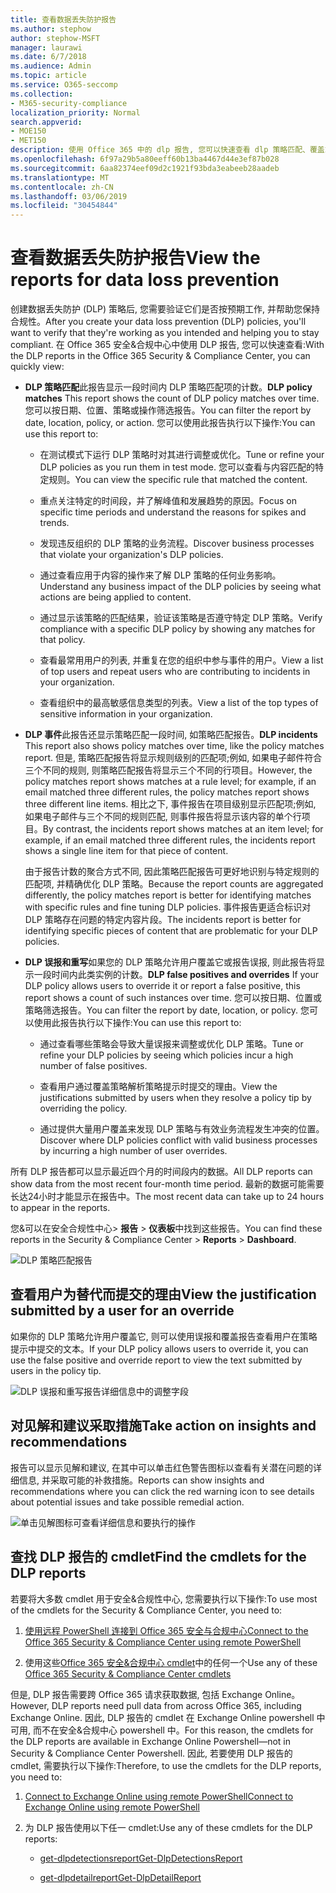 ```yaml
---
title: 查看数据丢失防护报告
ms.author: stephow
author: stephow-MSFT
manager: laurawi
ms.date: 6/7/2018
ms.audience: Admin
ms.topic: article
ms.service: O365-seccomp
ms.collection:
- M365-security-compliance
localization_priority: Normal
search.appverid:
- MOE150
- MET150
description: 使用 Office 365 中的 dlp 报告, 您可以快速查看 dlp 策略匹配、覆盖或误报的数量;查看它们是按时间趋势上升还是下降;以不同的方式筛选报表;并在图表上的某一行上选择一个点, 以查看其他详细信息。
ms.openlocfilehash: 6f97a29b5a80eeff60b13ba4467d44e3ef87b028
ms.sourcegitcommit: 6aa82374eef09d2c1921f93bda3eabeeb28aadeb
ms.translationtype: MT
ms.contentlocale: zh-CN
ms.lasthandoff: 03/06/2019
ms.locfileid: "30454844"
---
```

# <a name="view-the-reports-for-data-loss-prevention"></a><span data-ttu-id="786c5-103">查看数据丢失防护报告</span><span class="sxs-lookup"><span data-stu-id="786c5-103">View the reports for data loss prevention</span></span>

<span data-ttu-id="786c5-104">创建数据丢失防护 (DLP) 策略后, 您需要验证它们是否按预期工作, 并帮助您保持合规性。</span><span class="sxs-lookup"><span data-stu-id="786c5-104">After you create your data loss prevention (DLP) policies, you'll want to verify that they're working as you intended and helping you to stay compliant.</span></span> <span data-ttu-id="786c5-105">在 Office 365 安全&amp;合规中心中使用 DLP 报告, 您可以快速查看:</span><span class="sxs-lookup"><span data-stu-id="786c5-105">With the DLP reports in the Office 365 Security &amp; Compliance Center, you can quickly view:</span></span>
  
- <span data-ttu-id="786c5-106">**DLP 策略匹配**此报告显示一段时间内 DLP 策略匹配项的计数。</span><span class="sxs-lookup"><span data-stu-id="786c5-106">**DLP policy matches** This report shows the count of DLP policy matches over time.</span></span> <span data-ttu-id="786c5-107">您可以按日期、位置、策略或操作筛选报告。</span><span class="sxs-lookup"><span data-stu-id="786c5-107">You can filter the report by date, location, policy, or action.</span></span> <span data-ttu-id="786c5-108">您可以使用此报告执行以下操作:</span><span class="sxs-lookup"><span data-stu-id="786c5-108">You can use this report to:</span></span> 
    
  - <span data-ttu-id="786c5-109">在测试模式下运行 DLP 策略时对其进行调整或优化。</span><span class="sxs-lookup"><span data-stu-id="786c5-109">Tune or refine your DLP policies as you run them in test mode.</span></span> <span data-ttu-id="786c5-110">您可以查看与内容匹配的特定规则。</span><span class="sxs-lookup"><span data-stu-id="786c5-110">You can view the specific rule that matched the content.</span></span>
    
  - <span data-ttu-id="786c5-111">重点关注特定的时间段，并了解峰值和发展趋势的原因。</span><span class="sxs-lookup"><span data-stu-id="786c5-111">Focus on specific time periods and understand the reasons for spikes and trends.</span></span>
    
  - <span data-ttu-id="786c5-112">发现违反组织的 DLP 策略的业务流程。</span><span class="sxs-lookup"><span data-stu-id="786c5-112">Discover business processes that violate your organization's DLP policies.</span></span>
    
  - <span data-ttu-id="786c5-113">通过查看应用于内容的操作来了解 DLP 策略的任何业务影响。</span><span class="sxs-lookup"><span data-stu-id="786c5-113">Understand any business impact of the DLP policies by seeing what actions are being applied to content.</span></span>
    
  - <span data-ttu-id="786c5-114">通过显示该策略的匹配结果，验证该策略是否遵守特定 DLP 策略。</span><span class="sxs-lookup"><span data-stu-id="786c5-114">Verify compliance with a specific DLP policy by showing any matches for that policy.</span></span>
    
  - <span data-ttu-id="786c5-115">查看最常用用户的列表, 并重复在您的组织中参与事件的用户。</span><span class="sxs-lookup"><span data-stu-id="786c5-115">View a list of top users and repeat users who are contributing to incidents in your organization.</span></span>
    
  - <span data-ttu-id="786c5-116">查看组织中的最高敏感信息类型的列表。</span><span class="sxs-lookup"><span data-stu-id="786c5-116">View a list of the top types of sensitive information in your organization.</span></span>
    
- <span data-ttu-id="786c5-117">**DLP 事件**此报告还显示策略匹配一段时间, 如策略匹配报告。</span><span class="sxs-lookup"><span data-stu-id="786c5-117">**DLP incidents** This report also shows policy matches over time, like the policy matches report.</span></span> <span data-ttu-id="786c5-118">但是, 策略匹配报告将显示规则级别的匹配项;例如, 如果电子邮件符合三个不同的规则, 则策略匹配报告将显示三个不同的行项目。</span><span class="sxs-lookup"><span data-stu-id="786c5-118">However, the policy matches report shows matches at a rule level; for example, if an email matched three different rules, the policy matches report shows three different line items.</span></span> <span data-ttu-id="786c5-119">相比之下, 事件报告在项目级别显示匹配项;例如, 如果电子邮件与三个不同的规则匹配, 则事件报告将显示该内容的单个行项目。</span><span class="sxs-lookup"><span data-stu-id="786c5-119">By contrast, the incidents report shows matches at an item level; for example, if an email matched three different rules, the incidents report shows a single line item for that piece of content.</span></span> 
    
  <span data-ttu-id="786c5-120">由于报告计数的聚合方式不同, 因此策略匹配报告可更好地识别与特定规则的匹配项, 并精确优化 DLP 策略。</span><span class="sxs-lookup"><span data-stu-id="786c5-120">Because the report counts are aggregated differently, the policy matches report is better for identifying matches with specific rules and fine tuning DLP policies.</span></span> <span data-ttu-id="786c5-121">事件报告更适合标识对 DLP 策略存在问题的特定内容片段。</span><span class="sxs-lookup"><span data-stu-id="786c5-121">The incidents report is better for identifying specific pieces of content that are problematic for your DLP policies.</span></span>
    
- <span data-ttu-id="786c5-122">**DLP 误报和重写**如果您的 DLP 策略允许用户覆盖它或报告误报, 则此报告将显示一段时间内此类实例的计数。</span><span class="sxs-lookup"><span data-stu-id="786c5-122">**DLP false positives and overrides** If your DLP policy allows users to override it or report a false positive, this report shows a count of such instances over time.</span></span> <span data-ttu-id="786c5-123">您可以按日期、位置或策略筛选报告。</span><span class="sxs-lookup"><span data-stu-id="786c5-123">You can filter the report by date, location, or policy.</span></span> <span data-ttu-id="786c5-124">您可以使用此报告执行以下操作:</span><span class="sxs-lookup"><span data-stu-id="786c5-124">You can use this report to:</span></span> 
    
  - <span data-ttu-id="786c5-125">通过查看哪些策略会导致大量误报来调整或优化 DLP 策略。</span><span class="sxs-lookup"><span data-stu-id="786c5-125">Tune or refine your DLP policies by seeing which policies incur a high number of false positives.</span></span>
    
  - <span data-ttu-id="786c5-126">查看用户通过覆盖策略解析策略提示时提交的理由。</span><span class="sxs-lookup"><span data-stu-id="786c5-126">View the justifications submitted by users when they resolve a policy tip by overriding the policy.</span></span>
    
  - <span data-ttu-id="786c5-127">通过提供大量用户覆盖来发现 DLP 策略与有效业务流程发生冲突的位置。</span><span class="sxs-lookup"><span data-stu-id="786c5-127">Discover where DLP policies conflict with valid business processes by incurring a high number of user overrides.</span></span>
    
<span data-ttu-id="786c5-128">所有 DLP 报告都可以显示最近四个月的时间段内的数据。</span><span class="sxs-lookup"><span data-stu-id="786c5-128">All DLP reports can show data from the most recent four-month time period.</span></span> <span data-ttu-id="786c5-129">最新的数据可能需要长达24小时才能显示在报告中。</span><span class="sxs-lookup"><span data-stu-id="786c5-129">The most recent data can take up to 24 hours to appear in the reports.</span></span>
  
<span data-ttu-id="786c5-130">您&amp;可以在安全合规性中心\> **报告** \> **仪表板**中找到这些报告。</span><span class="sxs-lookup"><span data-stu-id="786c5-130">You can find these reports in the Security &amp; Compliance Center \> **Reports** \> **Dashboard**.</span></span>
  
![DLP 策略匹配报告](media/117d20c9-d379-403f-ad68-1f5cd6c4e5cf.png)
  
## <a name="view-the-justification-submitted-by-a-user-for-an-override"></a><span data-ttu-id="786c5-132">查看用户为替代而提交的理由</span><span class="sxs-lookup"><span data-stu-id="786c5-132">View the justification submitted by a user for an override</span></span>

<span data-ttu-id="786c5-133">如果你的 DLP 策略允许用户覆盖它, 则可以使用误报和覆盖报告查看用户在策略提示中提交的文本。</span><span class="sxs-lookup"><span data-stu-id="786c5-133">If your DLP policy allows users to override it, you can use the false positive and override report to view the text submitted by users in the policy tip.</span></span>
  
![DLP 误报和重写报告详细信息中的调整字段](media/e11e3126-026d-4e77-a16d-74a0686d1fa3.png)
  
## <a name="take-action-on-insights-and-recommendations"></a><span data-ttu-id="786c5-135">对见解和建议采取措施</span><span class="sxs-lookup"><span data-stu-id="786c5-135">Take action on insights and recommendations</span></span>

<span data-ttu-id="786c5-136">报告可以显示见解和建议, 在其中可以单击红色警告图标以查看有关潜在问题的详细信息, 并采取可能的补救措施。</span><span class="sxs-lookup"><span data-stu-id="786c5-136">Reports can show insights and recommendations where you can click the red warning icon to see details about potential issues and take possible remedial action.</span></span>
  
![单击见解图标可查看详细信息和要执行的操作](media/51782036-7299-4960-8175-75c2b1637159.png)
  
## <a name="find-the-cmdlets-for-the-dlp-reports"></a><span data-ttu-id="786c5-138">查找 DLP 报告的 cmdlet</span><span class="sxs-lookup"><span data-stu-id="786c5-138">Find the cmdlets for the DLP reports</span></span>

<span data-ttu-id="786c5-139">若要将大多数 cmdlet 用于安全&amp;合规性中心, 您需要执行以下操作:</span><span class="sxs-lookup"><span data-stu-id="786c5-139">To use most of the cmdlets for the Security &amp; Compliance Center, you need to:</span></span>
  
1. [<span data-ttu-id="786c5-140">使用远程 PowerShell 连接到 Office 365 安全与合规中心</span><span class="sxs-lookup"><span data-stu-id="786c5-140">Connect to the Office 365 Security &amp; Compliance Center using remote PowerShell</span></span>](http://go.microsoft.com/fwlink/?LinkID=799771&amp;clcid=0x409)
    
2. <span data-ttu-id="786c5-141">使用这些[Office 365 安全&amp;合规中心 cmdlet](http://go.microsoft.com/fwlink/?LinkID=799772&amp;clcid=0x409)中的任何一个</span><span class="sxs-lookup"><span data-stu-id="786c5-141">Use any of these [Office 365 Security &amp; Compliance Center cmdlets](http://go.microsoft.com/fwlink/?LinkID=799772&amp;clcid=0x409)</span></span>
    
<span data-ttu-id="786c5-142">但是, DLP 报告需要跨 Office 365 请求获取数据, 包括 Exchange Online。</span><span class="sxs-lookup"><span data-stu-id="786c5-142">However, DLP reports need pull data from across Office 365, including Exchange Online.</span></span> <span data-ttu-id="786c5-143">因此, DLP 报告的 cmdlet 在 Exchange Online powershell 中可用, 而不在安全&amp;合规中心 powershell 中。</span><span class="sxs-lookup"><span data-stu-id="786c5-143">For this reason, the cmdlets for the DLP reports are available in Exchange Online Powershell—not in Security &amp; Compliance Center Powershell.</span></span> <span data-ttu-id="786c5-144">因此, 若要使用 DLP 报告的 cmdlet, 需要执行以下操作:</span><span class="sxs-lookup"><span data-stu-id="786c5-144">Therefore, to use the cmdlets for the DLP reports, you need to:</span></span>
  
1. [<span data-ttu-id="786c5-145">Connect to Exchange Online using remote PowerShell</span><span class="sxs-lookup"><span data-stu-id="786c5-145">Connect to Exchange Online using remote PowerShell</span></span>](http://go.microsoft.com/fwlink/?LinkID=799773&amp;clcid=0x409)
    
2. <span data-ttu-id="786c5-146">为 DLP 报告使用以下任一 cmdlet:</span><span class="sxs-lookup"><span data-stu-id="786c5-146">Use any of these cmdlets for the DLP reports:</span></span>
    
      - [<span data-ttu-id="786c5-147">get-dlpdetectionsreport</span><span class="sxs-lookup"><span data-stu-id="786c5-147">Get-DlpDetectionsReport</span></span>](http://go.microsoft.com/fwlink/?LinkID=799774&amp;clcid=0x409)
    
      - [<span data-ttu-id="786c5-148">get-dlpdetailreport</span><span class="sxs-lookup"><span data-stu-id="786c5-148">Get-DlpDetailReport</span></span>](http://go.microsoft.com/fwlink/?LinkID=799775&amp;clcid=0x409)
    

